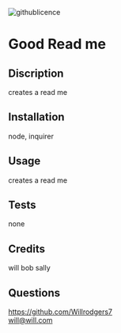 ![githublicence](https://img.shields.io/badge/APACHE%202.0-Licence-blue)
 # Good Read me

## Discription
creates a read me
## Installation
node, inquirer
## Usage
creates a read me
## Tests
none
## Credits
will bob sally
## Questions
<https://github.com/Willrodgers7></br>
will@will.com





